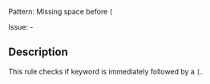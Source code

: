 Pattern: Missing space before `[`

Issue: -

## Description

This rule checks if keyword is immediately followed by a `[`.
